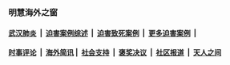 
### 明慧海外之窗

####  [武汉肺炎](indexes/365.md?t=07080701) &nbsp;|&nbsp;  [迫害案例综述](indexes/328.md?t=07080701) &nbsp;|&nbsp; [迫害致死案例](indexes/277.md?t=07080701)  &nbsp;|&nbsp; [更多迫害案例](indexes/81.md?t=07080701)  &nbsp;|&nbsp; 
####  [时事评论](indexes/19.md?t=07080701) &nbsp;|&nbsp; [海外简讯](indexes/245.md?t=07080701)&nbsp;|&nbsp;  [社会支持](indexes/140.md?t=07080701) &nbsp;|&nbsp; [褒奖决议](indexes/282.md?t=07080701) &nbsp;|&nbsp; [社区报道](indexes/91.md?t=07080701)  &nbsp;|&nbsp; [天人之间](indexes/78.md?t=07080701) 

